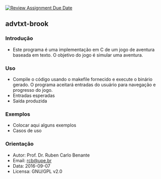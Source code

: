 [![Review Assignment Due Date](https://classroom.github.com/assets/deadline-readme-button-22041afd0340ce965d47ae6ef1cefeee28c7c493a6346c4f15d667ab976d596c.svg)](https://classroom.github.com/a/DKeX1skB)
## advtxt-brook

### Introdução 

* Este programa é uma implementação em C de um jogo de aventura baseada em texto. O objetivo do jogo é simular uma aventura.

### Uso

* Compile o código usando o makefile fornecido e execute o binário gerado. O programa aceitará entradas do usuário para navegação e progresso do jogo.
* Entradas esperadas
* Saída produzida

### Exemplos

* Colocar aqui alguns exemplos
* Casos de uso

### Orientação

* Autor: Prof. Dr. Ruben Carlo Benante
* Email: rcb@upe.br
* Data: 2016-09-07
* Licensa: GNU/GPL v2.0

